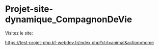# Projet-site-dynamique_CompagnonDeVie


Visitez le site:

https://test-projet-php.bf-webdev.fr/index.php?ctrl=animal&action=home

